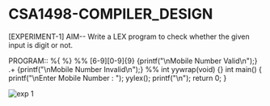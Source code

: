 # CSA1498-COMPILER_DESIGN

[EXPERIMENT-1]
AIM-- Write a LEX program to check whether the given input is digit or not.

PROGRAM:: 
%{
%}
%%
[6-9][0-9]{9} {printf("\nMobile Number  Valid\n");}
.+ {printf("\nMobile Number Invalid\n");}
%%
int yywrap(void) {}
int main()
{
    printf("\nEnter Mobile Number : ");
    yylex();
    printf("\n");
    return 0;
}

![exp 1](https://github.com/user-attachments/assets/b94e58f7-1477-44d1-9b42-d61959325905)
